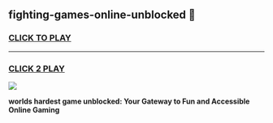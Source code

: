 
## fighting-games-online-unblocked 👋
<h3>
<a href="https://premium.freeplayer.one?title=fighting-games-online-unblocked&ref=14F">CLICK TO PLAY</a></h3>
<hr>

<h3>
<a href="https://premium.freeplayer.one?title=fighting-games-online-unblocked&ref=14F">CLICK 2 PLAY</a>
  
</h3>

<a href="https://premium.freeplayer.one?title=fighting-games-online-unblocked&ref=12F/"><img src="https://clearcache.store/games.png"></a>


**worlds hardest game unblocked: Your Gateway to Fun and Accessible Online Gaming**
